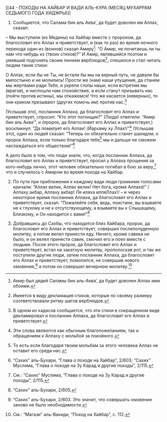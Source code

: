 [[44 - ПОХОДЫ НА ХАЙБАР И ВАДИ АЛЬ-КУРА (МЕСЯЦ МУХАРРАМ СЕДЬМОГО ГОДА ХИДЖРЫ)]]

1. Сообщается, что Салама бин аль Аква‘, да будет доволен им Аллах, сказал:

– Мы выступили (из Медины) на Хайбар вместе с пророком, да благословит его Аллах и приветствует, и (как то раз) во время ночного перехода один из (воинов) сказал Амиру[^1]: “О Амир, не почитаешь ли ты нам что нибудь из (твоих стихов)?” И Амир, являвшийся поэтом и умевший подгонять своим пением верблюдов[^2], спешился и стал читать людям такие стихи:

О Аллах, если бы не Ты, не встали бы мы на верный путь,
не давали бы милостыню и не молились!
Прости же (нам) наши упущения, да станем мы жертвами ради Тебя,
и укрепи стопы наши, если встретим мы (врагов),
и ниспошли нам спокойствие,
а если станут призывать нас (пойти против истины), мы откажемся!
Что же касается (неверных), то они криком призывают
(других помочь им) против нас.[^3]

(Услышав это), посланник Аллаха, да благословит его Аллах и приветствует, спросил: “Кто этот погонщик?” (Люди) ответили: “Амир бин аль Аква‘”, и (пророк, да благословит его Аллах и приветствует,) воскликнул: “Да помилует его Аллах! /Йархаму ху Ллах!/”[^4] (Услышав это), один из людей сказал: “Теперь он обязательно станет шахидом, о пророк Аллаха, если только благодаря тебе[^5] мы и дальше не сможем наслаждаться его обществом!”[^6]

А дело было в том, что люди знали, что, когда посланник Аллаха, да благословит его Аллах и приветствует, просил у Аллаха прощения за кого-нибудь лично, этот человек обязательно погибал в бою за веру,[^7] что и случилось с Амиром во время похода на Хайбар.

2. По пути при приближении к каждому вади люди громкими голосами кричали: “Аллах велик, Аллах велик! Нет бога, кроме Аллаха!” /Аллаху акбар, Аллаху акбар! Ля иляха илляЛлах!/ – и через некоторое время посланник Аллаха, да благословит его Аллах и приветствует, сказал: “Пожалейте себя, ведь, поистине, вы взываете не к глухому и не к отсутствующему, а взываете вы к Слышащему, Близкому, и Он находится с вами!”[^8]

3. Добравшись до Сахбы, что находится близ Хайбара, пророк, да благословит его Аллах и приветствует, совершил послеполуденную молитву, а потом велел принести еду. Ничего, кроме савика не было, и он велел принести савик, смочил его и поел вместе с людьми. После этого пророк, да благословит его Аллах и приветствует, встал на закатную молитву, прополоскав рот, и так же поступили другие люди, затем посланник Аллаха, да благословит его Аллах и приветствует, помолился, не совершив нового омовения,[^9] а потом он совершил вечернюю молитву.[^10]

[^1]: Амир был дядей Саламы бин аль-Аква‘, да будет доволен Аллах ими обоими.

[^2]: Имеется в виду декламация стихов, которые по своему размеру соответствовали ритму шагов верблюдов.

[^3]: В одном из хадисов сообщается, что эти стихи в сокращенном виде декламировал и посланник Аллаха, да благословит его Аллах и приветствует.

[^4]: Эти слова являются как обычным благопожеланием, так и обращением к Аллаху с мольбой за покойного.

[^5]: То есть если благодаря твоим мольбам за этого человека Аллах не оставит его среди нас.

[^6]: “Сахих” аль-Бухари, “Глава о походе на Хайбар”, 2/603; “Сахих” Муслима, “Глава о походе на Зу Карад и другие походы”, 2/115.

[^7]: См.: “Сахих” Муслима, “Глава о походе на Зу Карад и другие походы”, 2/115.

[^8]: “Сахих” аль-Бухари, 2/605.

[^9]: “Сахих” аль-Бухари, 2/603. Это значит, что совершать омовение заново не было необходимости.

[^10]: См.: “Магази” аль-Вакиди, “Поход на Хайбар”, с. 112.

